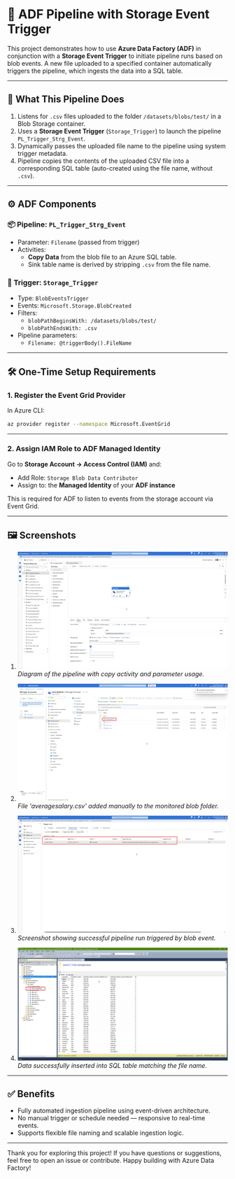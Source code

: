 
# 📄 ADF Pipeline with Storage Event Trigger

This project demonstrates how to use **Azure Data Factory (ADF)** in conjunction with a **Storage Event Trigger** to initiate pipeline runs based on blob events. A new file uploaded to a specified container automatically triggers the pipeline, which ingests the data into a SQL table.

---

## 🚀 What This Pipeline Does

1. Listens for `.csv` files uploaded to the folder `/datasets/blobs/test/` in a Blob Storage container.
2. Uses a **Storage Event Trigger** (`Storage_Trigger`) to launch the pipeline `PL_Trigger_Strg_Event`.
3. Dynamically passes the uploaded file name to the pipeline using system trigger metadata.
4. Pipeline copies the contents of the uploaded CSV file into a corresponding SQL table (auto-created using the file name, without `.csv`).

---

## ⚙️ ADF Components

### 📦 Pipeline: `PL_Trigger_Strg_Event`

- Parameter: `Filename` (passed from trigger)
- Activities:
  - **Copy Data** from the blob file to an Azure SQL table.
  - Sink table name is derived by stripping `.csv` from the file name.

### 🔔 Trigger: `Storage_Trigger`

- Type: `BlobEventsTrigger`
- Events: `Microsoft.Storage.BlobCreated`
- Filters:
  - `blobPathBeginsWith: /datasets/blobs/test/`
  - `blobPathEndsWith: .csv`
- Pipeline parameters:
  - `Filename: @triggerBody().FileName`

---

## 🛠️ One-Time Setup Requirements

### 1. Register the Event Grid Provider

In Azure CLI:
```bash
az provider register --namespace Microsoft.EventGrid
```

---

### 2. Assign IAM Role to ADF Managed Identity

Go to **Storage Account → Access Control (IAM)** and:
- Add Role: `Storage Blob Data Contributor`
- Assign to: the **Managed Identity** of your **ADF instance**

This is required for ADF to listen to events from the storage account via Event Grid.

---

## 🖼️ Screenshots

1. ![Pipeline Diagram](./scr_pipeline_trigger_strg_event.png)  
   _Diagram of the pipeline with copy activity and parameter usage._

2. ![Blob Upload](./scr_file_add_SA.png)  
   _File 'averagesalary.csv' added manually to the monitored blob folder._

3. ![Trigger Run Monitor](./trigger_run.png)  
   _Screenshot showing successful pipeline run triggered by blob event._

4. ![SQL Table Output](./scr_sql_table_avgsal.png)  
   _Data successfully inserted into SQL table matching the file name._

---

## ✅ Benefits

- Fully automated ingestion pipeline using event-driven architecture.
- No manual trigger or schedule needed — responsive to real-time events.
- Supports flexible file naming and scalable ingestion logic.

---
Thank you for exploring this project! If you have questions or suggestions, feel free to open an issue or contribute. Happy building with Azure Data Factory!
